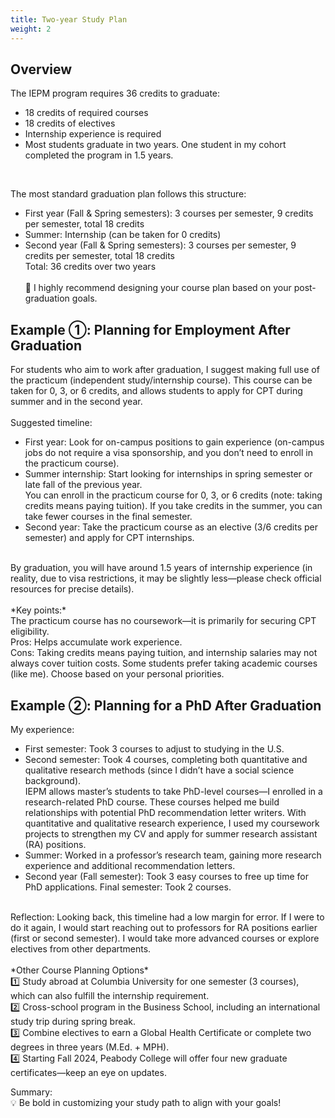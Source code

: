 ```yaml
---
title: Two-year Study Plan
weight: 2
---
```


## Overview

The IEPM program requires 36 credits to graduate:
<br>
- 18 credits of required courses<br>
- 18 credits of electives<br>
- Internship experience is required<br>
- Most students graduate in two years. One student in my cohort completed the program in 1.5 years.<br>
<br>

The most standard graduation plan follows this structure:
<br>
- First year (Fall & Spring semesters): 3 courses per semester, 9 credits per semester, total 18 credits<br>
- Summer: Internship (can be taken for 0 credits)<br>
- Second year (Fall & Spring semesters): 3 courses per semester, 9 credits per semester, total 18 credits<br>
Total: 36 credits over two years<br>
<br>💛 I highly recommend designing your course plan based on your post-graduation goals.

## Example ①: Planning for Employment After Graduation

For students who aim to work after graduation, I suggest making full use of the practicum (independent study/internship course). This course can be taken for 0, 3, or 6 credits, and allows students to apply for CPT during summer and in the second year.<br>
<br>
Suggested timeline:
<br>
- First year: Look for on-campus positions to gain experience (on-campus jobs do not require a visa sponsorship, and you don’t need to enroll in the practicum course).<br>
- Summer internship: Start looking for internships in spring semester or late fall of the previous year.<br>
You can enroll in the practicum course for 0, 3, or 6 credits (note: taking credits means paying tuition). If you take credits in the summer, you can take fewer courses in the final semester.<br>
- Second year: Take the practicum course as an elective (3/6 credits per semester) and apply for CPT internships.<br>
<br>
By graduation, you will have around 1.5 years of internship experience (in reality, due to visa restrictions, it may be slightly less—please check official resources for precise details).
<br>
<br>
*Key points:*
<br>
The practicum course has no coursework—it is primarily for securing CPT eligibility.<br>
Pros: Helps accumulate work experience.<br>
Cons: Taking credits means paying tuition, and internship salaries may not always cover tuition costs. Some students prefer taking academic courses (like me). Choose based on your personal priorities.<br>

## Example ②: Planning for a PhD After Graduation
My experience:
<br>
- First semester: Took 3 courses to adjust to studying in the U.S.<br>
- Second semester: Took 4 courses, completing both quantitative and qualitative research methods (since I didn’t have a social science background).<br>
IEPM allows master’s students to take PhD-level courses—I enrolled in a research-related PhD course. These courses helped me build relationships with potential PhD recommendation letter writers. With quantitative and qualitative research experience, I used my coursework projects to strengthen my CV and apply for summer research assistant (RA) positions.<br>
- Summer: Worked in a professor’s research team, gaining more research experience and additional recommendation letters.<br>
- Second year (Fall semester): Took 3 easy courses to free up time for PhD applications. Final semester: Took 2 courses.<br>
<br>
Reflection: Looking back, this timeline had a low margin for error. If I were to do it again, I would start reaching out to professors for RA positions earlier (first or second semester). I would take more advanced courses or explore electives from other departments.<br>
<br>
*Other Course Planning Options*<br>
1️⃣ Study abroad at Columbia University for one semester (3 courses), which can also fulfill the internship requirement.<br>
2️⃣ Cross-school program in the Business School, including an international study trip during spring break.<br>
3️⃣ Combine electives to earn a Global Health Certificate or complete two degrees in three years (M.Ed. + MPH).<br>
4️⃣ Starting Fall 2024, Peabody College will offer four new graduate certificates—keep an eye on updates.<br>

Summary:<br>
💡 Be bold in customizing your study path to align with your goals!
